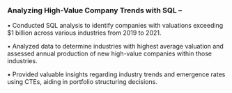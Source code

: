 ### **Analyzing High-Value Company Trends with SQL –**

•	Conducted SQL analysis to identify companies with valuations exceeding $1 billion across various industries from 2019 to 2021.

•	Analyzed data to determine industries with highest average valuation and assessed annual production of new high-value companies within those industries.

•	Provided valuable insights regarding industry trends and emergence rates using CTEs, aiding in portfolio structuring decisions.


